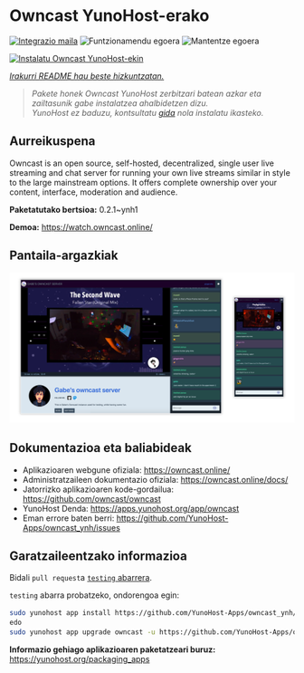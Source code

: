 <!--
Ohart ongi: README hau automatikoki sortu da <https://github.com/YunoHost/apps/tree/master/tools/readme_generator>ri esker
EZ editatu eskuz.
-->

# Owncast YunoHost-erako

[![Integrazio maila](https://apps.yunohost.org/badge/integration/owncast)](https://ci-apps.yunohost.org/ci/apps/owncast/)
![Funtzionamendu egoera](https://apps.yunohost.org/badge/state/owncast)
![Mantentze egoera](https://apps.yunohost.org/badge/maintained/owncast)

[![Instalatu Owncast YunoHost-ekin](https://install-app.yunohost.org/install-with-yunohost.svg)](https://install-app.yunohost.org/?app=owncast)

*[Irakurri README hau beste hizkuntzatan.](./ALL_README.md)*

> *Pakete honek Owncast YunoHost zerbitzari batean azkar eta zailtasunik gabe instalatzea ahalbidetzen dizu.*  
> *YunoHost ez baduzu, kontsultatu [gida](https://yunohost.org/install) nola instalatu ikasteko.*

## Aurreikuspena

Owncast is an open source, self-hosted, decentralized, single user live streaming and chat server for running your own live streams similar in style to the large mainstream options. It offers complete ownership over your content, interface, moderation and audience.

**Paketatutako bertsioa:** 0.2.1~ynh1

**Demoa:** <https://watch.owncast.online/>

## Pantaila-argazkiak

![Owncast(r)en pantaila-argazkia](./doc/screenshots/owncast-screenshot.png)

## Dokumentazioa eta baliabideak

- Aplikazioaren webgune ofiziala: <https://owncast.online/>
- Administratzaileen dokumentazio ofiziala: <https://owncast.online/docs/>
- Jatorrizko aplikazioaren kode-gordailua: <https://github.com/owncast/owncast>
- YunoHost Denda: <https://apps.yunohost.org/app/owncast>
- Eman errore baten berri: <https://github.com/YunoHost-Apps/owncast_ynh/issues>

## Garatzaileentzako informazioa

Bidali `pull request`a [`testing` abarrera](https://github.com/YunoHost-Apps/owncast_ynh/tree/testing).

`testing` abarra probatzeko, ondorengoa egin:

```bash
sudo yunohost app install https://github.com/YunoHost-Apps/owncast_ynh/tree/testing --debug
edo
sudo yunohost app upgrade owncast -u https://github.com/YunoHost-Apps/owncast_ynh/tree/testing --debug
```

**Informazio gehiago aplikazioaren paketatzeari buruz:** <https://yunohost.org/packaging_apps>

